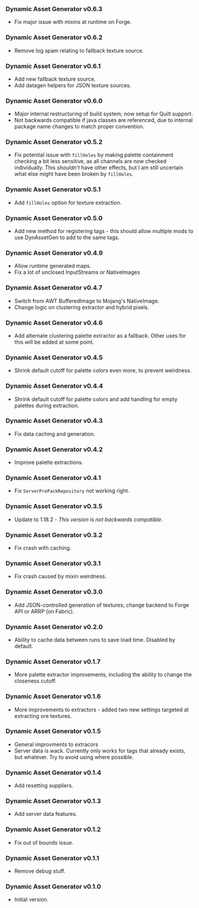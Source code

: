### Dynamic Asset Generator v0.6.3

- Fix major issue with mixins at runtime on Forge.

### Dynamic Asset Generator v0.6.2

- Remove log spam relating to fallback texture source.

### Dynamic Asset Generator v0.6.1

- Add new fallback texture source.
- Add datagen helpers for JSON texture sources.

### Dynamic Asset Generator v0.6.0

- *Major* internal restructuring of build system; now setup for Quilt support.
- Not backwards compatible if java classes are referenced, due to internal package name changes to match proper convention.

### Dynamic Asset Generator v0.5.2

- Fix potential issue with `fillHoles` by making palette containment checking a bit less sensitive, as all channels are
now checked individually. This *shouldn't* have other effects, but I am still uncertain what else might have been broken
by `fillHoles`.

### Dynamic Asset Generator v0.5.1

- Add `fillHoles` option for texture extraction.

### Dynamic Asset Generator v0.5.0

- Add new method for registering tags - this should allow multiple mods to use DynAssetGen to add to the same tags.

### Dynamic Asset Generator v0.4.9

- Allow runtime generated maps.
- Fix a lot of unclosed InputStreams or NativeImages

### Dynamic Asset Generator v0.4.7

- Switch from AWT BufferedImage to Mojang's NativeImage.
- Change logic on clustering extractor and hybrid pixels.

### Dynamic Asset Generator v0.4.6

- Add alternate clustering palette extractor as a fallback. Other uses for this will be added at some point.

### Dynamic Asset Generator v0.4.5

- Shrink default cutoff for palette colors even more, to prevent weirdness.

### Dynamic Asset Generator v0.4.4

- Shrink default cutoff for palette colors and add handling for empty palettes during extraction.

### Dynamic Asset Generator v0.4.3

- Fix data caching and generation.

### Dynamic Asset Generator v0.4.2

- Improve palette extractions.

### Dynamic Asset Generator v0.4.1

- Fix `ServerPrePackRepository` not working right.

### Dynamic Asset Generator v0.3.5

- Update to 1.18.2 - *This version is not backwards compatible*.

### Dynamic Asset Generator v0.3.2

- Fix crash with caching.

### Dynamic Asset Generator v0.3.1

- Fix crash caused by mixin weirdness.

### Dynamic Asset Generator v0.3.0

- Add JSON-controlled generation of textures; change backend to Forge API or ARRP (on Fabric).

### Dynamic Asset Generator v0.2.0

- Ability to cache data between runs to save load time. Disabled by default.

### Dynamic Asset Generator v0.1.7

- More palette extractor improvements, including the ability to change the closeness cutoff.

### Dynamic Asset Generator v0.1.6

- More improvements to extractors - added two new settings targeted at extracting ore textures.

### Dynamic Asset Generator v0.1.5

- General improvments to extracors
- Server data is wack. Currently only works for tags that already exists, but whatever. Try to avoid using where possible.

### Dynamic Asset Generator v0.1.4

- Add resetting suppliers.

### Dynamic Asset Generator v0.1.3

- Add server data features.

### Dynamic Asset Generator v0.1.2

- Fix out of bounds issue.

### Dynamic Asset Generator v0.1.1

- Remove debug stuff.

### Dynamic Asset Generator v0.1.0

- Initial version.
